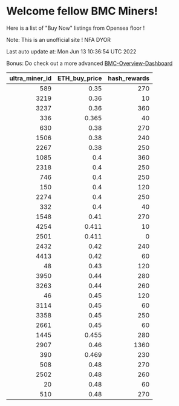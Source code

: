 # Welcome fellow BMC Miners!
Here is a list of "Buy Now" listings from Opensea floor !

Note: This is an unofficial site ! NFA DYOR

Last auto update at: Mon Jun 13 10:36:54 UTC 2022

Bonus: Do check out a more advanced [BMC-Overview-Dashboard](https://dune.com/defifunk/BMC-Overview-Dashboard)


|   ultra_miner_id |   ETH_buy_price |   hash_rewards |
|-----------------:|----------------:|---------------:|
|              589 |           0.35  |            270 |
|             3219 |           0.36  |             10 |
|             3237 |           0.36  |            360 |
|              336 |           0.365 |             40 |
|              630 |           0.38  |            270 |
|             1506 |           0.38  |            240 |
|             2267 |           0.38  |            250 |
|             1085 |           0.4   |            360 |
|             2318 |           0.4   |            250 |
|              746 |           0.4   |            250 |
|              150 |           0.4   |            120 |
|             2274 |           0.4   |            250 |
|              332 |           0.4   |             40 |
|             1548 |           0.41  |            270 |
|             4254 |           0.411 |             10 |
|             2501 |           0.411 |              0 |
|             2432 |           0.42  |            240 |
|             4413 |           0.42  |             60 |
|               48 |           0.43  |            120 |
|             3950 |           0.44  |            280 |
|             3263 |           0.44  |            260 |
|               46 |           0.45  |            120 |
|             3114 |           0.45  |             60 |
|             3358 |           0.45  |            250 |
|             2661 |           0.45  |             60 |
|             1445 |           0.455 |            280 |
|             2907 |           0.46  |           1360 |
|              390 |           0.469 |            230 |
|              508 |           0.48  |            270 |
|             2502 |           0.48  |            260 |
|               20 |           0.48  |             60 |
|              510 |           0.48  |            270 |